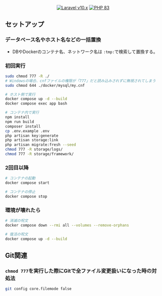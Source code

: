 <p align="center">
    <a href="https://laravel.com"><img alt="Laravel v10.x" src="https://img.shields.io/badge/Laravel-v10.x-FF2D20?style=for-the-badge&logo=laravel"></a>
    <a href="https://php.net"><img alt="PHP 83" src="https://img.shields.io/badge/PHP-8.3-777BB4?style=for-the-badge&logo=php"></a>
</a>
</p>

## セットアップ

### データベース名やホスト名などの一括置換

- DBやDockerのコンテナ名、ネットワーク名は `:tmp:`で検索して置換する。

### 初回実行

```bash
sudo chmod 777 -R ./
# Windowsの場合、cnfファイルの権限が「777」だと読み込みされずに無視されてしまう
sudo chmod 644 ./docker/mysql/my.cnf
```

```bash
# ホスト側で実行
docker compose up -d --build
docker compose exec app bash

# コンテナ内で実行
npm install
npm run build
composer install
cp .env.example .env
php artisan key:generate
php artisan storage:link
php artisan migrate:fresh --seed
chmod 777 -R storage/logs/
chmod 777 -R storage/framework/
```

### 2回目以降

```bash
# コンテナの起動
docker compose start

# コンテナの停止
docker compose stop
```

### 環境が壊れたら

```bash
# 消滅の呪文
docker compose down --rmi all --volumes --remove-orphans

# 復活の呪文
docker compose up -d --build
```

## Git関連

### `chmod 777`を実行した際にGitで全ファイル変更扱いになった時の対処法

```bash
git config core.filemode false
```
